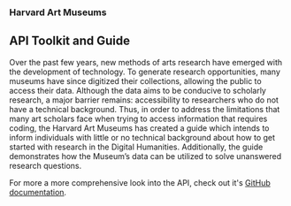 ### Harvard Art Museums
## API Toolkit and Guide

Over the past few years, new methods of arts research have emerged with the development of technology. To generate research opportunities, many museums have since digitized their collections, allowing the public to access their data. Although the data aims to be conducive to scholarly research, a major barrier remains: accessibility to researchers who do not have a technical background. Thus, in order to address the limitations that many art scholars face when trying to access information that requires coding, the Harvard Art Museums has created a guide which intends to inform individuals with little or no technical background about how to get started with research in the Digital Humanities. Additionally, the guide demonstrates how the Museum’s data can be utilized to solve unanswered research questions.

For more a more comprehensive look into the API, check out it's [GitHub documentation](https://github.com/harvardartmuseums/api-docs).
